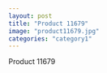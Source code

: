 ```yaml
---
layout: post
title: "Product 11679"
image: "product11679.jpg"
categories: "category1"
---
```

Product 11679
